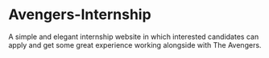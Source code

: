 # Avengers-Internship
A simple and elegant internship website in which interested candidates can apply
and get some great experience working alongside with The Avengers.
